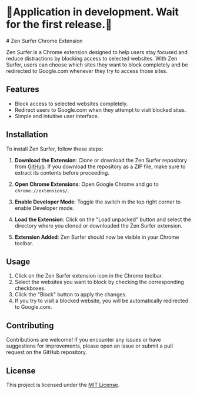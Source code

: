 <h1>&#128308Application in development. Wait for the first release.&#128308</h1>
# Zen Surfer Chrome Extension

Zen Surfer is a Chrome extension designed to help users stay focused and reduce distractions by blocking access to selected websites. With Zen Surfer, users can choose which sites they want to block completely and be redirected to Google.com whenever they try to access those sites.

## Features

- Block access to selected websites completely.
- Redirect users to Google.com when they attempt to visit blocked sites.
- Simple and intuitive user interface.

## Installation

To install Zen Surfer, follow these steps:


1. **Download the Extension**: Clone or download the Zen Surfer repository from [GitHub](https://github.com/Ankit0-0/zen-surfer). If you download the repository as a ZIP file, make sure to extract its contents before proceeding.

2. **Open Chrome Extensions**: Open Google Chrome and go to `chrome://extensions/`.

3. **Enable Developer Mode**: Toggle the switch in the top right corner to enable Developer mode.

4. **Load the Extension**: Click on the "Load unpacked" button and select the directory where you cloned or downloaded the Zen Surfer extension.

5. **Extension Added**: Zen Surfer should now be visible in your Chrome toolbar.

## Usage

1. Click on the Zen Surfer extension icon in the Chrome toolbar.
2. Select the websites you want to block by checking the corresponding checkboxes.
3. Click the "Block" button to apply the changes.
4. If you try to visit a blocked website, you will be automatically redirected to Google.com.

## Contributing

Contributions are welcome! If you encounter any issues or have suggestions for improvements, please open an issue or submit a pull request on the GitHub repository.

## License

This project is licensed under the [MIT License](LICENSE).

